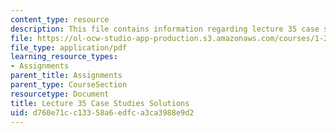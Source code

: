 ```yaml
---
content_type: resource
description: This file contains information regarding lecture 35 case study solutions.
file: https://ol-ocw-studio-app-production.s3.amazonaws.com/courses/1-264j-database-internet-and-systems-integration-technologies-fall-2013/d760e71cc13358a6edfca3ca3988e9d2_MIT1_264JF13_L35_case_sol.pdf
file_type: application/pdf
learning_resource_types:
- Assignments
parent_title: Assignments
parent_type: CourseSection
resourcetype: Document
title: Lecture 35 Case Studies Solutions
uid: d760e71c-c133-58a6-edfc-a3ca3988e9d2
---
```

